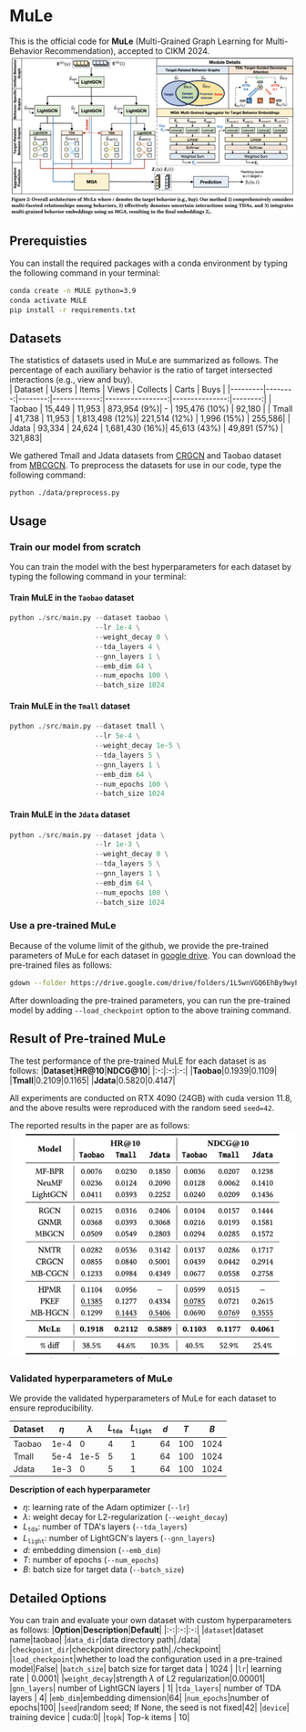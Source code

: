# MuLe
This is the official code for **MuLe** (Multi-Grained Graph Learning for Multi-Behavior Recommendation), accepted to CIKM 2024.
![overview](./assets/overview.png)


## Prerequisties
You can install the required packages with a conda environment by typing the following command in your terminal:
```bash
conda create -n MULE python=3.9
conda activate MULE
pip install -r requirements.txt
```


## Datasets
The statistics of datasets used in MuLe are summarized as follows. The percentage of each auxiliary behavior is the ratio of target intersected interactions (e.g., view and buy).   
| Dataset | Users  | Items  | Views       | Collects        | Carts         | Buys   |
|---------|--------:|--------:|-------------:|-----------------:|---------------:|--------:|
| Taobao  | 15,449 | 11,953 | 873,954 (9%)| -               | 195,476 (10%) | 92,180 |
| Tmall   | 41,738 | 11,953 | 1,813,498 (12%)| 221,514 (12%)  | 1,996 (15%)   | 255,586|
| Jdata   | 93,334 | 24,624 | 1,681,430 (16%)| 45,613 (43%)   | 49,891 (57%)  | 321,883|

<!--<img src="./assets/data_statistics.png" width="500px" height="200px" title="data statistics"/>-->

We gathered Tmall and Jdata datasets from [CRGCN](https://github.com/MingshiYan/CRGCN) and Taobao dataset from [MBCGCN](https://github.com/SS-00-SS/MBCGCN).
To preprocess the datasets for use in our code, type the following command:
```
python ./data/preprocess.py
```

## Usage
### Train our model from scratch
You can train the model with the best hyperparameters for each dataset by typing the following command in your terminal:

#### Train MuLE in the `Taobao` dataset
```python
python ./src/main.py --dataset taobao \
                     --lr 1e-4 \
                     --weight_decay 0 \
                     --tda_layers 4 \
                     --gnn_layers 1 \
                     --emb_dim 64 \
                     --num_epochs 100 \
                     --batch_size 1024
```

#### Train MuLE in the `Tmall` dataset
```python
python ./src/main.py --dataset tmall \
                     --lr 5e-4 \
                     --weight_decay 1e-5 \
                     --tda_layers 5 \
                     --gnn_layers 1 \
                     --emb_dim 64 \
                     --num_epochs 100 \
                     --batch_size 1024
```

#### Train MuLE in the `Jdata` dataset
```python
python ./src/main.py --dataset jdata \
                     --lr 1e-3 \
                     --weight_decay 0 \
                     --tda_layers 5 \
                     --gnn_layers 1 \
                     --emb_dim 64 \
                     --num_epochs 100 \
                     --batch_size 1024
```

### Use a pre-trained MuLe
Because of the volume limit of the github, we provide the pre-trained parameters of MuLe for each dataset in [google drive](https://drive.google.com/drive/folders/1L5wnVGQ6EhBy9wyPJTOxsU9JD7zIIvrc?usp=sharing). 
You can download the pre-trained files as follows:
```bash
gdown --folder https://drive.google.com/drive/folders/1L5wnVGQ6EhBy9wyPJTOxsU9JD7zIIvrc 
```
After downloading the pre-trained parameters, you can run the pre-trained model by adding `--load_checkpoint` option to the above training command.


## Result of Pre-trained MuLe
The test performance of the pre-trained MuLE for each dataset is as follows:
|**Dataset**|**HR@10**|**NDCG@10**|
|:-:|:-:|:-:|
|**Taobao**|0.1939|0.1109|
|**Tmall**|0.2109|0.1165|
|**Jdata**|0.5820|0.4147|

All experiments are conducted on RTX 4090 (24GB) with cuda version 11.8, and the above results were reproduced with the random seed `seed=42`.

The reported results in the paper are as follows:  
![performance](./assets/performance.png)

### Validated hyperparameters of MuLe
We provide the validated hyperparameters of MuLe for each dataset to ensure reproducibility.

|Dataset| $\eta$ | $\lambda$ | $L_{\texttt{tda}}$ | $L_{\texttt{light}}$ | $d$ | $T$ | $B$
|-------|-------|-------|-------|-------|-------|-------|-------|
|Taobao| 1e-4 | 0 | 4 | 1 | 64 | 100 | 1024 |
|Tmall| 5e-4 | 1e-5 | 5 | 1 | 64 | 100 | 1024 |
|Jdata| 1e-3 | 0 | 5 | 1 | 64 | 100 | 1024 |

**Description of each hyperparameter**
* $\eta$: learning rate of the Adam optimizer (`--lr`)
* $\lambda$: weight decay for L2-regularization (`--weight_decay`)
* $L_{\texttt{tda}}$: number of TDA's layers (`--tda_layers`)
* $L_{\texttt{light}}$: number of LightGCN's layers (`--gnn_layers`)
* $d$: embedding dimension (`--emb_dim`)
* $T$: number of epochs (`--num_epochs`)
* $B$: batch size for target data (`--batch_size`)


## Detailed Options
You can train and evaluate your own dataset with custom hyperparameters as follows:
|**Option**|**Description**|**Default**|
|:-:|:-:|:-:|
|`dataset`|dataset name|taobao|
|`data_dir`|data directory path|./data|
|`checkpoint_dir`|checkpoint directory path|./checkpoint|
|`load_checkpoint`|whether to load the configuration used in a pre-trained model|False|
|`batch_size`| batch size for target data | 1024 |
|`lr`| learning rate | 0.0001|
|`weight_decay`|strength $\lambda$ of L2 regularization|0.00001|
|`gnn_layers`| number of LightGCN layers | 1|
|`tda_layers`| number of TDA layers | 4|
|`emb_dim`|embedding dimension|64|
|`num_epochs`|number of epochs|100|
|`seed`|random seed; If None, the seed is not fixed|42|
|`device`| training device | cuda:0|
|`topk`| Top-k items | 10|


